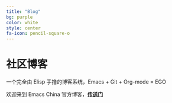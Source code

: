 ```yaml
---
title: "Blog"
bg: purple
color: white
style: center
fa-icon: pencil-square-o
---
```


# 社区博客

一个完全由 Elisp 手撸的博客系统，Emacs + Git + Org-mode = EGO

欢迎来到 Emacs China 官方博客，[**传送门**](http://emacs-china.github.io/)
